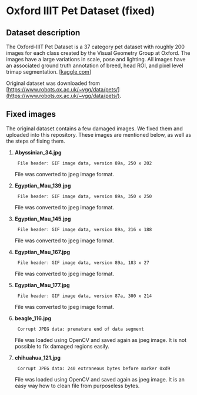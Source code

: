 # Oxford IIIT Pet Dataset (fixed)

## Dataset description

The Oxford-IIIT Pet Dataset is a 37 category pet dataset with roughly 200 images for each class created by the Visual Geometry Group at Oxford. The images have a large variations in scale, pose and lighting. All images have an associated ground truth annotation of breed, head ROI, and pixel level trimap segmentation. [[kaggle.com](https://www.robots.ox.ac.uk/~vgg/data/pets/)]


Original dataset was downloaded from [https://www.robots.ox.ac.uk/~vgg/data/pets/](https://www.robots.ox.ac.uk/~vgg/data/pets/).

## Fixed images

The original dataset contains a few damaged images. We fixed them and uploaded into this repository. These images are mentioned below, as well as the steps of fixing them.

1. **Abyssinian\_34.jpg**

		File header: GIF image data, version 89a, 250 x 202
	
	File was converted to jpeg image format.
	
2. **Egyptian\_Mau\_139.jpg**
	
		File header: GIF image data, version 89a, 350 x 250
	
	File was converted to jpeg image format.
	
3. **Egyptian\_Mau\_145.jpg**

		File header: GIF image data, version 89a, 216 x 188
		
	File was converted to jpeg image format.
	
4. **Egyptian\_Mau\_167.jpg**

		File header: GIF image data, version 89a, 183 x 27
	
	File was converted to jpeg image format.
	
5. **Egyptian\_Mau\_177.jpg**

		File header: GIF image data, version 87a, 300 x 214
		
	File was converted to jpeg image format.
	
6. **beagle_116.jpg**

		Corrupt JPEG data: premature end of data segment
		
	File was loaded using OpenCV and saved again as jpeg image. It is not possible to fix damaged regions easily.
	
7. **chihuahua_121.jpg**

		Corrupt JPEG data: 240 extraneous bytes before marker 0xd9
		
	File was loaded using OpenCV and saved again as jpeg image. It is an easy way how to clean file from purposeless bytes.

		
	
	

